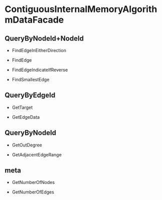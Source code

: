 # ContiguousInternalMemoryAlgorithmDataFacade<CH>


## QueryByNodeId+NodeId

- FindEdgeInEitherDirection

- FindEdge

- FindEdgeIndicateIfReverse

- FindSmallestEdge

## QueryByEdgeId

- GetTarget

- GetEdgeData

## QueryByNodeId

- GetOutDegree

- GetAdjacentEdgeRange

## meta

- GetNumberOfNodes

- GetNumberOfEdges

